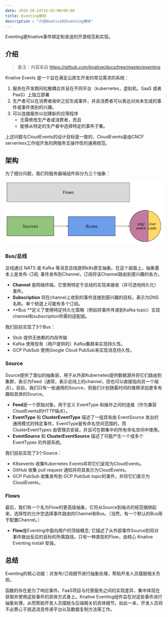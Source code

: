 ```yaml
---
date: 2018-10-24T14:45:00+08:00
title: Eventing模块
description : "介绍Knative的Eventing模块"
---
```


Eventing是Knative事件绑定和发送的开源规范和实现。

## 介绍

> 备注：内容来自 https://github.com/knative/docs/tree/master/eventing

Knative Events 是一个旨在满足云原生开发的常见需求的系统：

1. 服务在开发期间松散耦合并且在不同平台（kubernetes，虚拟机，SaaS 或者 PaaS）上独立部署
2. 生产者可以在消费者收听之前生成事件，并且消费者可以表达对尚未生成的事件或事件类别的兴趣。
3. 可以连接服务以创建新的应用程序
   - 无需修改生产者或消费者，而且
   - 能够从特定的生产者中选择特定的事件子集。

上述问题与CloudEvents的设计目标是一致的，CloudEvents是由CNCF serverless工作组开发的跨服务互操作性的通用规范。

## 架构

为了细分问题，我们将服务器端组件拆分为三个抽象：

![](images/concepts.png)

### Bus/总线

总线通过 NATS 或 Kafka 等消息总线提供k8s原生抽象。在这个层面上，抽象基本上是发布-订阅; 事件发布到Channel，订阅将该Channel路由到感兴趣的各方。

- **Channel** 是网络终端，它使用特定于总线的实现来接收（并可选地持久化）事件。
- **Subscription** 将在channel上收到的事件连接到感兴趣的目标，表示为DNS名称。单个频道上可能有多个订阅。
- **Bus **定义了使用特定持久化策略（例如将事件传递到Kafka topic）实现channel和subscription所需的适配层。


我们目前实现了3个Bus：

- Stub 提供无依赖的内存传输
- Kafka 使用现有（用户提供的）Kafka集群来实现持久性。
- GCP PubSub 使用Google Cloud PubSub来实现消息持久性。

### Source

Source提供了类似的抽象层，用于从外部Kubernetes提供数据源并将它们路由到集群，表示为Feed（通常，表示总线上的channel，但也可以直接指向另一个端点）。目前，我们只有一些通用的Source，但我们计划随着时间的推移添加更多有趣和具体的Source。

- **Feed**是一个原始对象，用于定义 EventType 和操作之间的连接（作为兼容CloudEvents的HTTP端点）。
- **EventType** 和 **ClusterEventType** 描述了一组具有由 EventSource 发出的通用模式的特定事件。EventType是有命名空间范围的，而 ClusterEventTypes 由管理员安装，并且可在群集中的所有命名空间中使用。
- **EventSource** 和 **ClusterEventSource** 描述了可能产生一个或多个 EventTypes 的外部系统。

我们目前实现了3个Source：

- K8sevents 收集Kubernetes Events并将它们呈现为CloudEvents。
- GitHub 收集 pull request 通知并将其表示为CloudEvents。
- GCP PubSub 收集发布到 GCP PubSub topic的事件，并将它们表示为CloudEvents。

### Flows

最后，我们有一个名为Flow的更高级抽象，它将从Source到端点的规范捆绑起来，选择性的允许您选择事件路由的Channel和Bus。（当然，有一个默认的Bus用于配置Channel。）

- **Flow**是Eventing中面向用户的顶级概念; 它描述了从外部事件Source到将对事件做出反应的目标的所需路径。只有一种类型的Flow，由核心 Knative Eventing install 安装。

## 总结

Eventing的核心功能：对发布/订阅细节进行抽象处理，帮助开发人员摆脱相关负担。

函数的存在是为了响应事件。FaaS项目与托管服务之间的实现差异，集中体现在获取并使用这些事件的具体方式身上。Knative Eventing组件旨在对这些事件进行抽象处理，从而帮助开发人员摆脱与后端相关的具体细节。如此一来，开发人员将不必费心于挑选消息传递平台以及数据复制方法等工作。